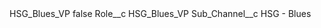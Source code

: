 <?xml version="1.0" encoding="UTF-8"?>
<CustomMetadata xmlns="http://soap.sforce.com/2006/04/metadata" xmlns:xsi="http://www.w3.org/2001/XMLSchema-instance" xmlns:xsd="http://www.w3.org/2001/XMLSchema">
    <label>HSG_Blues_VP</label>
    <protected>false</protected>
    <values>
        <field>Role__c</field>
        <value xsi:type="xsd:string">HSG_Blues_VP</value>
    </values>
    <values>
        <field>Sub_Channel__c</field>
        <value xsi:type="xsd:string">HSG - Blues</value>
    </values>
</CustomMetadata>
